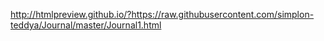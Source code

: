 http://htmlpreview.github.io/?https://raw.githubusercontent.com/simplon-teddya/Journal/master/Journal1.html
